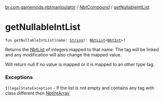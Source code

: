 [br.com.gamemods.nbtmanipulator](../index.md) / [NbtCompound](index.md) / [getNullableIntList](./get-nullable-int-list.md)

# getNullableIntList

`fun getNullableIntList(name: `[`String`](https://kotlinlang.org/api/latest/jvm/stdlib/kotlin/-string/index.html)`): `[`NbtList`](../-nbt-list/index.md)`<`[`NbtInt`](../-nbt-int/index.md)`>?`

Returns the [NbtList](../-nbt-list/index.md) of integers mapped to that name. The tag will be linked and any modification will
also change the mapped value.

Will return null if no value is mapped or it is mapped to an other type tag.

### Exceptions

`IllegalStateException` - If the list is not empty and contains any tag with class different then [NbtIntArray](../-nbt-int-array/index.md)